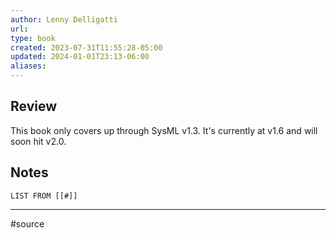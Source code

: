 ```yaml
---
author: Lenny Delligatti
url: 
type: book
created: 2023-07-31T11:55:28-05:00
updated: 2024-01-01T23:13-06:00
aliases: 
---
```

## Review
This book only covers up through SysML v1.3. It's currently at v1.6 and will soon hit v2.0.

## Notes
```dataview
LIST FROM [[#]]
```

---
#source 
